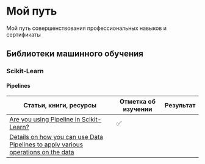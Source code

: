 # Мой путь
Мой путь совершенствования профессиональных навыков и сертификаты

## Библиотеки машинного обучения

### Scikit-Learn

#### Pipelines
|Статьи, книги, ресурсы|Отметка об изучении|Результат|
|-|-|-|
|[Are you using Pipeline in Scikit-Learn?](https://towardsdatascience.com/are-you-using-pipeline-in-scikit-learn-ac4cd85cb27f)|:white_check_mark:||
|[Details on how you can use Data Pipelines to apply various operations on the data](https://github.com/ankitgoel1602/data-science/tree/master/data-pipeline])|||

